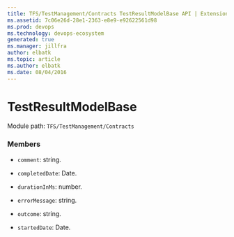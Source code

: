 ```yaml
---
title: TFS/TestManagement/Contracts TestResultModelBase API | Extensions for Azure DevOps Services
ms.assetid: 7c06e26d-28e1-2363-e8e9-e92622561d98
ms.prod: devops
ms.technology: devops-ecosystem
generated: true
ms.manager: jillfra
author: elbatk
ms.topic: article
ms.author: elbatk
ms.date: 08/04/2016
---
```


# TestResultModelBase

Module path: `TFS/TestManagement/Contracts`


### Members

* `comment`: string. 

* `completedDate`: Date. 

* `durationInMs`: number. 

* `errorMessage`: string. 

* `outcome`: string. 

* `startedDate`: Date. 


